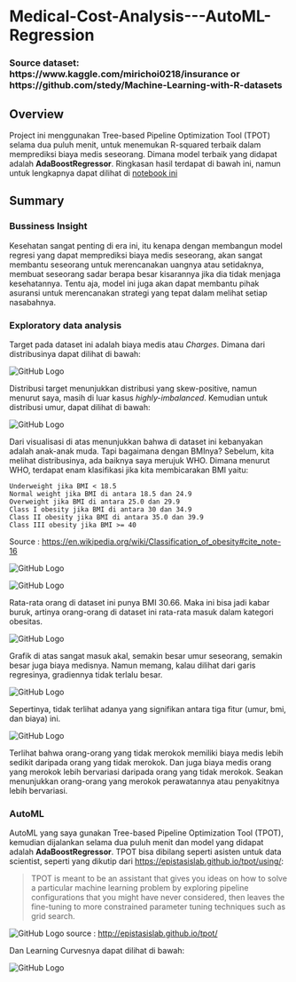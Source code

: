 # Medical-Cost-Analysis---AutoML-Regression

<h3> Source dataset: https://www.kaggle.com/mirichoi0218/insurance or https://github.com/stedy/Machine-Learning-with-R-datasets </h3>

## Overview

Project ini menggunakan Tree-based Pipeline Optimization Tool (TPOT) selama dua puluh menit, untuk menemukan R-squared terbaik dalam memprediksi biaya medis seseorang. Dimana model terbaik yang didapat adalah <b>AdaBoostRegressor</b>. Ringkasan hasil terdapat di bawah ini, namun untuk lengkapnya dapat dilihat di [notebook ini](https://github.com/Stev-create/Medical-Cost-Analysis---AutoML-Regression/edit/master/README.md) 

## Summary

### Bussiness Insight

Kesehatan sangat penting di era ini, itu kenapa dengan membangun model regresi yang dapat memprediksi biaya medis seseorang, akan sangat membantu seseorang untuk merencanakan uangnya atau setidaknya, membuat seseorang sadar berapa besar kisarannya jika dia tidak menjaga kesehatannya. Tentu aja, model ini juga akan dapat membantu pihak asuransi untuk merencanakan strategi yang tepat dalam melihat setiap nasabahnya. 

### Exploratory data analysis

Target pada dataset ini adalah biaya medis atau <i>Charges</i>. Dimana dari distribusinya dapat dilihat di bawah:

![GitHub Logo](/images/1.png)

Distribusi target menunjukkan distribusi yang skew-positive, namun menurut saya, masih di luar kasus <i>highly-imbalanced</i>. Kemudian untuk distribusi umur, dapat dilihat di bawah:

![GitHub Logo](/images/10.png)


Dari visualisasi di atas menunjukkan bahwa di dataset ini kebanyakan adalah anak-anak muda. Tapi bagaimana dengan BMInya? Sebelum, kita melihat distribusinya, ada baiknya saya merujuk WHO. Dimana menurut WHO, terdapat enam klasifikasi jika kita membicarakan BMI yaitu:

    Underweight jika BMI < 18.5
    Normal weight jika BMI di antara 18.5 dan 24.9
    Overweight jika BMI di antara 25.0 dan 29.9
    Class I obesity jika BMI di antara 30 dan 34.9
    Class II obesity jika BMI di antara 35.0 dan 39.9
    Class III obesity jika BMI >= 40

Source : https://en.wikipedia.org/wiki/Classification_of_obesity#cite_note-16

![GitHub Logo](/images/2.png)

![GitHub Logo](/images/3.png)

Rata-rata orang di dataset ini punya BMI 30.66. Maka ini bisa jadi kabar buruk, artinya orang-orang di dataset ini rata-rata masuk dalam kategori obesitas.

![GitHub Logo](/images/4.png)

Grafik di atas sangat masuk akal, semakin besar umur seseorang, semakin besar juga biaya medisnya. Namun memang, kalau dilihat dari garis regresinya, gradiennya tidak terlalu besar. 

![GitHub Logo](/images/6.png)

Sepertinya, tidak terlihat adanya yang signifikan antara tiga fitur (umur, bmi, dan biaya) ini. 

![GitHub Logo](/images/7.png)

Terlihat bahwa orang-orang yang tidak merokok memiliki biaya medis lebih sedikit daripada orang yang tidak merokok. Dan juga biaya medis orang yang merokok  lebih bervariasi daripada orang yang tidak merokok. Seakan menunjukkan orang-orang yang merokok perawatannya atau penyakitnya lebih bervariasi.

### AutoML

AutoML yang saya gunakan Tree-based Pipeline Optimization Tool (TPOT), kemudian dijalankan selama dua puluh menit dan model yang didapat adalah <b>AdaBoostRegressor</b>. TPOT bisa dibilang seperti asisten untuk data scientist, seperti yang dikutip dari https://epistasislab.github.io/tpot/using/:

> TPOT is meant to be an assistant that gives you ideas on how to solve a particular machine learning problem by exploring pipeline configurations that you might have never considered, then leaves the fine-tuning to more constrained parameter tuning techniques such as grid search.

![GitHub Logo](/images/8.png)
source : http://epistasislab.github.io/tpot/

Dan Learning Curvesnya dapat dilihat di bawah:

![GitHub Logo](/images/9.png)

